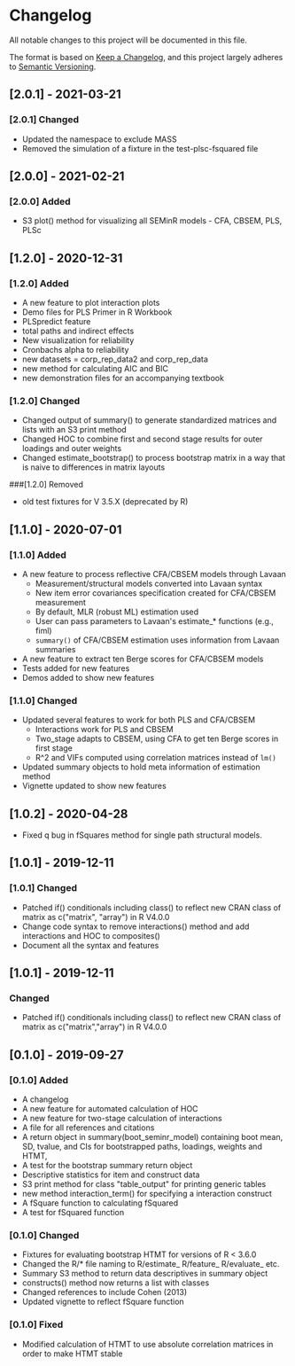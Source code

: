 # Changelog

All notable changes to this project will be documented in this file.

The format is based on [Keep a Changelog](https://keepachangelog.com/en/1.0.0/),
and this project largely adheres to [Semantic Versioning](https://semver.org/spec/v2.0.0.html).

## [2.0.1] - 2021-03-21

### [2.0.1] Changed

- Updated the namespace to exclude MASS
- Removed the simulation of a fixture in the test-plsc-fsquared file

## [2.0.0] - 2021-02-21

### [2.0.0] Added

- S3 plot() method for visualizing all SEMinR models - CFA, CBSEM, PLS, PLSc

## [1.2.0] - 2020-12-31

### [1.2.0] Added

- A new feature to plot interaction plots
- Demo files for PLS Primer in R Workbook
- PLSpredict feature
- total paths and indirect effects
- New visualization for reliability
- Cronbachs alpha to reliability
- new datasets = corp_rep_data2 and corp_rep_data
- new method for calculating AIC and BIC
- new demonstration files for an accompanying textbook

### [1.2.0] Changed

- Changed output of summary() to generate standardized matrices and lists with an S3 print method
- Changed HOC to combine first and second stage results for outer loadings and outer weights
- Changed estimate_bootstrap() to process bootstrap matrix in a way that is naive to differences in matrix layouts

###[1.2.0] Removed
- old test fixtures for V 3.5.X (deprecated by R)

## [1.1.0] - 2020-07-01

### [1.1.0] Added

- A new feature to process reflective CFA/CBSEM models through Lavaan
  - Measurement/structural models converted into Lavaan syntax
  - New item error covariances specification created for CFA/CBSEM measurement
  - By default, MLR (robust ML) estimation used
  - User can pass parameters to Lavaan's estimate_* functions (e.g., fiml)
  - `summary()` of CFA/CBSEM estimation uses information from Lavaan summaries
- A new feature to extract ten Berge scores for CFA/CBSEM models
- Tests added for new features
- Demos added to show new features

### [1.1.0] Changed

- Updated several features to work for both PLS and CFA/CBSEM
  - Interactions work for PLS and CBSEM
  - Two_stage adapts to CBSEM, using CFA to get ten Berge scores in first stage
  - R^2 and VIFs computed using correlation matrices instead of `lm()`
- Updated summary objects to hold meta information of estimation method
- Vignette updated to show new features

## [1.0.2] - 2020-04-28

- Fixed q bug in fSquares method for single path structural models.

## [1.0.1] - 2019-12-11

### [1.0.1] Changed

- Patched if() conditionals including class() to reflect new CRAN class of matrix as c("matrix", "array") in R V4.0.0
- Change code syntax to remove interactions() method and add interactions and HOC to composites()
- Document all the syntax and features

## [1.0.1] - 2019-12-11
### Changed
- Patched if() conditionals including class() to reflect new CRAN class of matrix as c("matrix","array") in R V4.0.0

## [0.1.0] - 2019-09-27

### [0.1.0] Added

- A changelog
- A new feature for automated calculation of HOC
- A new feature for two-stage calculation of interactions
- A file for all references and citations
- A return object in summary(boot_seminr_model) containing boot mean, SD, tvalue, and CIs for bootstrapped paths, loadings, weights and HTMT, 
- A test for the bootstrap summary return object
- Descriptive statistics for item and construct data
- S3 print method for class "table_output" for printing generic tables
- new method interaction_term() for specifying a interaction construct
- A fSquare function to calculating fSquared
- A test for fSquared function

### [0.1.0] Changed

- Fixtures for evaluating bootstrap HTMT for versions of R < 3.6.0
- Changed the R/* file naming to R/estimate_ R/feature_ R/evaluate_ etc.
- Summary S3 method to return data descriptives in summary object
- constructs() method now returns a list with classes
- Changed references to include Cohen (2013)
- Updated vignette to reflect fSquare function

### [0.1.0] Fixed

- Modified calculation of HTMT to use absolute correlation matrices in order to make HTMT stable
